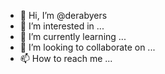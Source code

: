 - 👋 Hi, I’m @derabyers
- 👀 I’m interested in ...
- 🌱 I’m currently learning ...
- 💞️ I’m looking to collaborate on ...
- 📫 How to reach me ...

<!---
derabyers/derabyers is a ✨ special ✨ repository because its `README.md` (this file) appears on your GitHub profile.
You can click the Preview link to take a look at your changes.
--->
